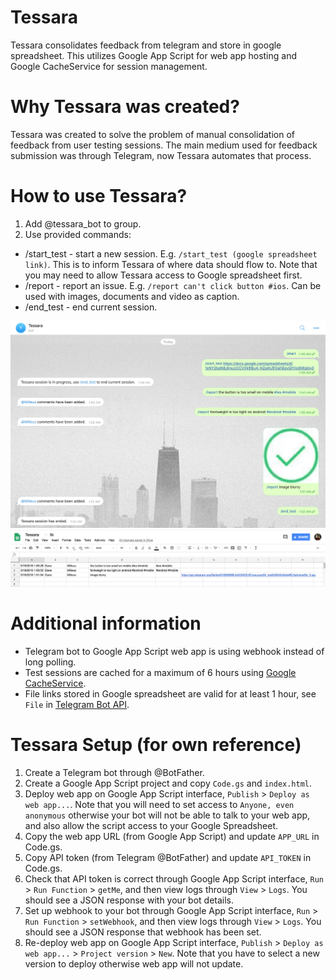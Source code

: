 # Tessara
Tessara consolidates feedback from telegram and store in google spreadsheet. This utilizes Google App Script for web app hosting and Google CacheService for session management.

# Why Tessara was created?
Tessara was created to solve the problem of manual consolidation of feedback from user testing sessions. The main medium used for feedback submission was through Telegram, now Tessara automates that process.

# How to use Tessara?
1. Add @tessara_bot to group.
2. Use provided commands:
- /start_test - start a new session. E.g. `/start_test (google spreadsheet link)`. This is to inform Tessara of where data should flow to. Note that you may need to allow Tessara access to Google spreadsheet first.
- /report - report an issue. E.g. `/report can't click button #ios`. Can be used with images, documents and video as caption.
- /end_test - end current session.

![alt text](https://github.com/Milleus/tessara/blob/master/docs/telegram-chat.png "Telegram Chat")
![alt text](https://github.com/Milleus/tessara/blob/master/docs/google-spreadsheet.png "Google Spreadsheet")

# Additional information
- Telegram bot to Google App Script web app is using webhook instead of long polling.
- Test sessions are cached for a maximum of 6 hours using [Google CacheService](https://developers.google.com/apps-script/reference/cache/cache-service).
- File links stored in Google spreadsheet are valid for at least 1 hour, see `File` in [Telegram Bot API](https://core.telegram.org/bots/api).

# Tessara Setup (for own reference)
1. Create a Telegram bot through @BotFather.
2. Create a Google App Script project and copy `Code.gs` and `index.html`.
3. Deploy web app on Google App Script interface, `Publish` > `Deploy as web app...`. Note that you will need to set access to `Anyone, even anonymous` otherwise your bot will not be able to talk to your web app, and also allow the script access to your Google Spreadsheet.
4. Copy the web app URL (from Google App Script) and update `APP_URL` in Code.gs.
5. Copy API token (from Telegram @BotFather) and update `API_TOKEN` in Code.gs.
6. Check that API token is correct through Google App Script interface, `Run` > `Run Function` > `getMe`, and then view logs through `View` > `Logs`. You should see a JSON response with your bot details.
7. Set up webhook to your bot through Google App Script interface, `Run` > `Run Function` > `setWebhook`, and then view logs through `View` > `Logs`. You should see a JSON response that webhook has been set.
8. Re-deploy web app on Google App Script interface, `Publish` > `Deploy as web app...` > `Project version` > `New`. Note that you have to select a new version to deploy otherwise web app will not update.
